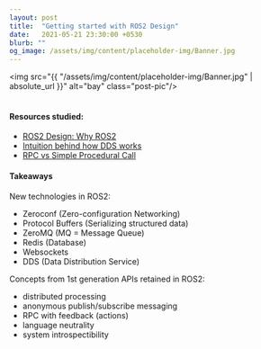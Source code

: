 ```yaml
---
layout: post
title:  "Getting started with ROS2 Design"
date:   2021-05-21 23:30:00 +0530
blurb: ""
og_image: /assets/img/content/placeholder-img/Banner.jpg
---
```


<img src="{{ "/assets/img/content/placeholder-img/Banner.jpg" | absolute_url }}" alt="bay" class="post-pic"/>
<br />
<br />

#### Resources studied:
- [ROS2 Design: Why ROS2](https://design.ros2.org/articles/why_ros2.html)
- [Intuition behind how DDS works](https://www.youtube.com/watch?v=Hyr8XkbQc7Q)
- [RPC vs Simple Procedural Call](https://www.youtube.com/watch?v=gr7oaiUsxSU)


#### Takeaways
New technologies in ROS2:

- Zeroconf (Zero-configuration Networking)
- Protocol Buffers (Serializing structured data)
- ZeroMQ (MQ = Message Queue)
- Redis (Database)
- Websockets
- DDS (Data Distribution Service)

Concepts from 1st generation APIs retained in ROS2:

- distributed processing
- anonymous publish/subscribe messaging
- RPC with feedback (actions)
- language neutrality
- system introspectibility
